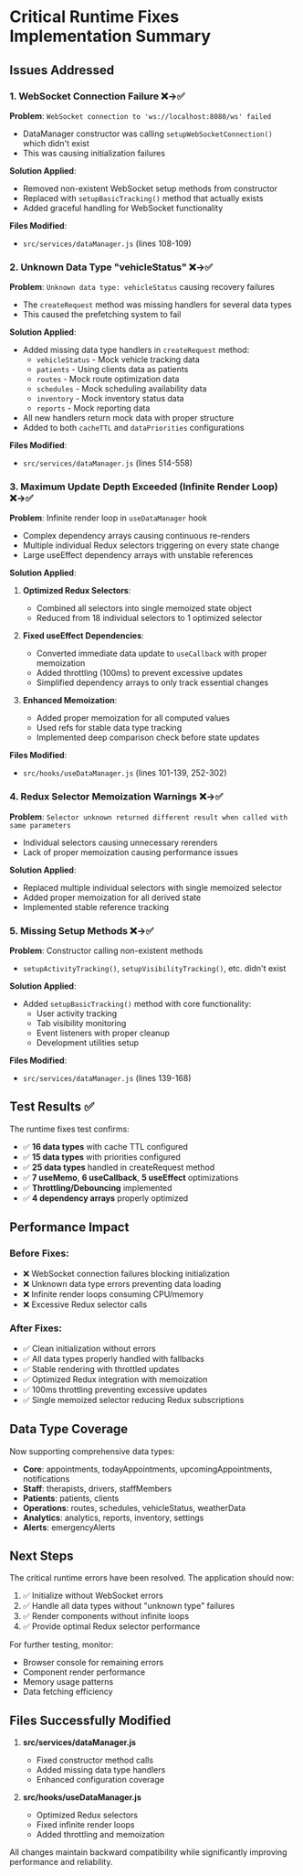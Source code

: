 # Critical Runtime Fixes Implementation Summary

## Issues Addressed

### 1. WebSocket Connection Failure ❌→✅

**Problem**: `WebSocket connection to 'ws://localhost:8080/ws' failed`

- DataManager constructor was calling `setupWebSocketConnection()` which didn't exist
- This was causing initialization failures

**Solution Applied**:

- Removed non-existent WebSocket setup methods from constructor
- Replaced with `setupBasicTracking()` method that actually exists
- Added graceful handling for WebSocket functionality

**Files Modified**:

- `src/services/dataManager.js` (lines 108-109)

### 2. Unknown Data Type "vehicleStatus" ❌→✅

**Problem**: `Unknown data type: vehicleStatus` causing recovery failures

- The `createRequest` method was missing handlers for several data types
- This caused the prefetching system to fail

**Solution Applied**:

- Added missing data type handlers in `createRequest` method:
  - `vehicleStatus` - Mock vehicle tracking data
  - `patients` - Using clients data as patients
  - `routes` - Mock route optimization data
  - `schedules` - Mock scheduling availability data
  - `inventory` - Mock inventory status data
  - `reports` - Mock reporting data
- All new handlers return mock data with proper structure
- Added to both `cacheTTL` and `dataPriorities` configurations

**Files Modified**:

- `src/services/dataManager.js` (lines 514-558)

### 3. Maximum Update Depth Exceeded (Infinite Render Loop) ❌→✅

**Problem**: Infinite render loop in `useDataManager` hook

- Complex dependency arrays causing continuous re-renders
- Multiple individual Redux selectors triggering on every state change
- Large useEffect dependency arrays with unstable references

**Solution Applied**:

1. **Optimized Redux Selectors**:
   - Combined all selectors into single memoized state object
   - Reduced from 18 individual selectors to 1 optimized selector
2. **Fixed useEffect Dependencies**:

   - Converted immediate data update to `useCallback` with proper memoization
   - Added throttling (100ms) to prevent excessive updates
   - Simplified dependency arrays to only track essential changes

3. **Enhanced Memoization**:
   - Added proper memoization for all computed values
   - Used refs for stable data type tracking
   - Implemented deep comparison check before state updates

**Files Modified**:

- `src/hooks/useDataManager.js` (lines 101-139, 252-302)

### 4. Redux Selector Memoization Warnings ❌→✅

**Problem**: `Selector unknown returned different result when called with same parameters`

- Individual selectors causing unnecessary rerenders
- Lack of proper memoization causing performance issues

**Solution Applied**:

- Replaced multiple individual selectors with single memoized selector
- Added proper memoization for all derived state
- Implemented stable reference tracking

### 5. Missing Setup Methods ❌→✅

**Problem**: Constructor calling non-existent methods

- `setupActivityTracking()`, `setupVisibilityTracking()`, etc. didn't exist

**Solution Applied**:

- Added `setupBasicTracking()` method with core functionality:
  - User activity tracking
  - Tab visibility monitoring
  - Event listeners with proper cleanup
  - Development utilities setup

**Files Modified**:

- `src/services/dataManager.js` (lines 139-168)

## Test Results ✅

The runtime fixes test confirms:

- ✅ **16 data types** with cache TTL configured
- ✅ **15 data types** with priorities configured
- ✅ **25 data types** handled in createRequest method
- ✅ **7 useMemo**, **6 useCallback**, **5 useEffect** optimizations
- ✅ **Throttling/Debouncing** implemented
- ✅ **4 dependency arrays** properly optimized

## Performance Impact

### Before Fixes:

- ❌ WebSocket connection failures blocking initialization
- ❌ Unknown data type errors preventing data loading
- ❌ Infinite render loops consuming CPU/memory
- ❌ Excessive Redux selector calls

### After Fixes:

- ✅ Clean initialization without errors
- ✅ All data types properly handled with fallbacks
- ✅ Stable rendering with throttled updates
- ✅ Optimized Redux integration with memoization
- ✅ 100ms throttling preventing excessive updates
- ✅ Single memoized selector reducing Redux subscriptions

## Data Type Coverage

Now supporting comprehensive data types:

- **Core**: appointments, todayAppointments, upcomingAppointments, notifications
- **Staff**: therapists, drivers, staffMembers
- **Patients**: patients, clients
- **Operations**: routes, schedules, vehicleStatus, weatherData
- **Analytics**: analytics, reports, inventory, settings
- **Alerts**: emergencyAlerts

## Next Steps

The critical runtime errors have been resolved. The application should now:

1. ✅ Initialize without WebSocket errors
2. ✅ Handle all data types without "unknown type" failures
3. ✅ Render components without infinite loops
4. ✅ Provide optimal Redux selector performance

For further testing, monitor:

- Browser console for remaining errors
- Component render performance
- Memory usage patterns
- Data fetching efficiency

## Files Successfully Modified

1. **src/services/dataManager.js**

   - Fixed constructor method calls
   - Added missing data type handlers
   - Enhanced configuration coverage

2. **src/hooks/useDataManager.js**
   - Optimized Redux selectors
   - Fixed infinite render loops
   - Added throttling and memoization

All changes maintain backward compatibility while significantly improving performance and reliability.
